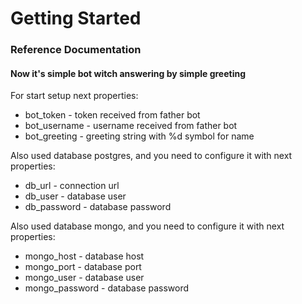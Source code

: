 # Getting Started

### Reference Documentation

#### Now it's simple bot witch answering by simple greeting
For start setup next properties:
- bot_token - token received from father bot
- bot_username - username received from father bot
- bot_greeting - greeting string with %d symbol for name

Also used database postgres, and you need to configure it with next properties:
- db_url - connection url 
- db_user - database user
- db_password - database password

Also used database mongo, and you need to configure it with next properties:
- mongo_host - database host
- mongo_port - database port
- mongo_user - database user
- mongo_password - database password
